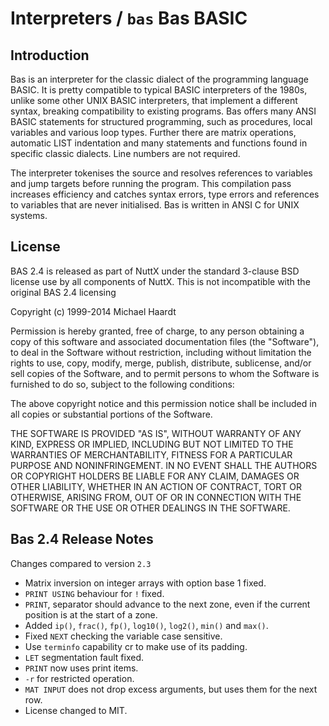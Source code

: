 # Interpreters / `bas` Bas BASIC

## Introduction

Bas is an interpreter for the classic dialect of the programming language BASIC.
It is pretty compatible to typical BASIC interpreters of the 1980s, unlike some
other UNIX BASIC interpreters, that implement a different syntax, breaking
compatibility to existing programs. Bas offers many ANSI BASIC statements for
structured programming, such as procedures, local variables and various loop
types. Further there are matrix operations, automatic LIST indentation and many
statements and functions found in specific classic dialects. Line numbers are
not required.

The interpreter tokenises the source and resolves references to variables and
jump targets before running the program. This compilation pass increases
efficiency and catches syntax errors, type errors and references to variables
that are never initialised. Bas is written in ANSI C for UNIX systems.

## License

BAS 2.4 is released as part of NuttX under the standard 3-clause BSD license use
by all components of NuttX. This is not incompatible with the original BAS 2.4
licensing

Copyright (c) 1999-2014 Michael Haardt

Permission is hereby granted, free of charge, to any person obtaining a copy of
this software and associated documentation files (the "Software"), to deal in
the Software without restriction, including without limitation the rights to
use, copy, modify, merge, publish, distribute, sublicense, and/or sell copies of
the Software, and to permit persons to whom the Software is furnished to do so,
subject to the following conditions:

The above copyright notice and this permission notice shall be included in all
copies or substantial portions of the Software.

THE SOFTWARE IS PROVIDED "AS IS", WITHOUT WARRANTY OF ANY KIND, EXPRESS OR
IMPLIED, INCLUDING BUT NOT LIMITED TO THE WARRANTIES OF MERCHANTABILITY, FITNESS
FOR A PARTICULAR PURPOSE AND NONINFRINGEMENT. IN NO EVENT SHALL THE AUTHORS OR
COPYRIGHT HOLDERS BE LIABLE FOR ANY CLAIM, DAMAGES OR OTHER LIABILITY, WHETHER
IN AN ACTION OF CONTRACT, TORT OR OTHERWISE, ARISING FROM, OUT OF OR IN
CONNECTION WITH THE SOFTWARE OR THE USE OR OTHER DEALINGS IN THE SOFTWARE.

## Bas 2.4 Release Notes

Changes compared to version `2.3`

- Matrix inversion on integer arrays with option base 1 fixed.
- `PRINT USING` behaviour for `!` fixed.
- `PRINT`, separator should advance to the next zone, even if the current
  position is at the start of a zone.
- Added `ip()`, `frac()`, `fp()`, `log10()`, `log2()`, `min()` and `max()`.
- Fixed `NEXT` checking the variable case sensitive.
- Use `terminfo` capability cr to make use of its padding.
- `LET` segmentation fault fixed.
- `PRINT` now uses print items.
- `-r` for restricted operation.
- `MAT INPUT` does not drop excess arguments, but uses them for the next row.
- License changed to MIT.
